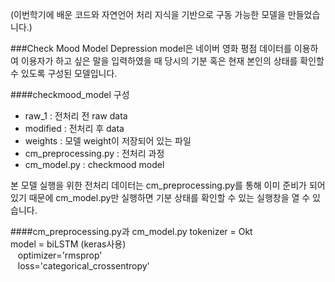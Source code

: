 

(이번학기에 배운 코드와 자연언어 처리 지식을 기반으로 구동 가능한 모델을 만들었습니다.)<br/>

###Check Mood Model
Depression model은 네이버 영화 평점 데이터를 이용하여 이용자가 하고 싶은 말을 입력하였을 때 당시의 기분 
혹은 현재 본인의 상태를 확인할 수 있도록 구성된 모델입니다.<br/>

####checkmood_model 구성

- raw_1 : 전처리 전 raw data
- modified : 전처리 후 data
- weights : 모델 weight이 저장되어 있는 파일
- cm_preprocessing.py : 전처리 과정
- cm_model.py : checkmood model

본 모델 실행을 위한 전처리 데이터는 cm_preprocessing.py를 통해 이미 준비가 되어 있기 때문에 cm_model.py만 실행하면
기분 상태를 확인할 수 있는 실행창을 열 수 있습니다. <br/>

####cm_preprocessing.py과 cm_model.py 
tokenizer = Okt <br/>
model = biLSTM (keras사용) <br/>
&nbsp;&nbsp; optimizer='rmsprop' <br/>
&nbsp;&nbsp; loss='categorical_crossentropy'


